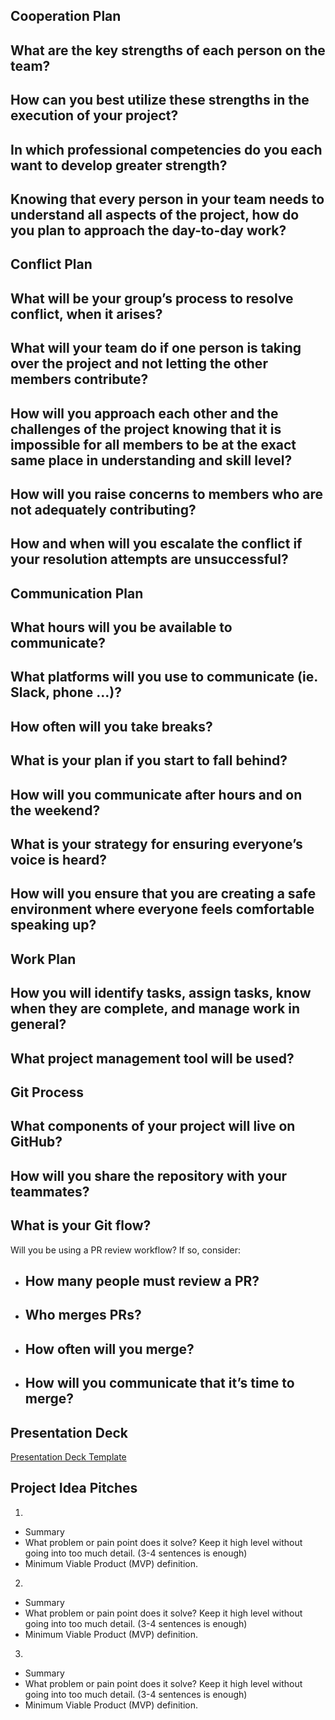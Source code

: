 ## <Project-Name> ##

## Cooperation Plan
What are the key strengths of each person on the team?
  - 
How can you best utilize these strengths in the execution of your project?
  - 
In which professional competencies do you each want to develop greater strength?
  -
Knowing that every person in your team needs to understand all aspects of the project, how do you plan to approach the day-to-day work?
  - 
  
## Conflict Plan
What will be your group’s process to resolve conflict, when it arises?
  - 
What will your team do if one person is taking over the project and not letting the other members contribute?
  - 
How will you approach each other and the challenges of the project knowing that it is impossible for all members to be at the exact same place in understanding and skill level?
  - 
How will you raise concerns to members who are not adequately contributing?
  - 
How and when will you escalate the conflict if your resolution attempts are unsuccessful?
  - 
  
## Communication Plan
What hours will you be available to communicate?
  - 
What platforms will you use to communicate (ie. Slack, phone …)?
  - 
How often will you take breaks?
  - 
What is your plan if you start to fall behind?
  - 
How will you communicate after hours and on the weekend?
  - 
What is your strategy for ensuring everyone’s voice is heard?
  - 
How will you ensure that you are creating a safe environment where everyone feels comfortable speaking up?
  - 
  
## Work Plan
How you will identify tasks, assign tasks, know when they are complete, and manage work in general?
  - 
What project management tool will be used?
  - 
  
## Git Process 
What components of your project will live on GitHub?
  - 
How will you share the repository with your teammates?
  - 
What is your Git flow?
  - 
Will you be using a PR review workflow? If so, consider:
  - How many people must review a PR?
    - 
  - Who merges PRs?
    - 
  - How often will you merge?
    - 
  - How will you communicate that it’s time to merge?
    - 
  
## Presentation Deck
[Presentation Deck Template](https://docs.google.com/presentation/d/1NeXKKEpjK2DDme8EwlZBsJndUqIgGYzWrY6FAYtNTf0/edit#slide=id.g2accd1c413_3_31)
  
## Project Idea Pitches
1. <Name>
  - Summary
  - What problem or pain point does it solve? Keep it high level without going into too much detail. (3-4 sentences is enough)
  - Minimum Viable Product (MVP) definition.
  
2. <Name>
  - Summary
  - What problem or pain point does it solve? Keep it high level without going into too much detail. (3-4 sentences is enough)
  - Minimum Viable Product (MVP) definition.
  
3. <Name>
  - Summary
  - What problem or pain point does it solve? Keep it high level without going into too much detail. (3-4 sentences is enough)
  - Minimum Viable Product (MVP) definition.
